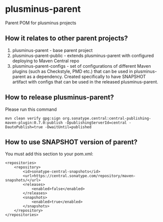 # plusminus-parent
Parent POM for plusminus projects

## How it relates to other parent projects?
1. plusminus-parent - base parent project
2. plusminus-parent-public - extends plusminus-parent with configured deploying to Maven Central repo
3. plusminus-parent-configs - set of configurations of different Maven plugins (such as Checkstyle, PMD etc.) that can be used in plusminus-parent as a dependency.
Created specifically to have SNAPSHOT artifact with configs that can be used in the released plusminus-parent.

## How to release plusminus-parent?
Please run this command
```
mvn clean verify gpg:sign org.sonatype.central:central-publishing-maven-plugin:0.7.0:publish -DpublishingServerId=central -DautoPublish=true -DwaitUntil=published
```

## How to use SNAPSHOT version of parent?
You must add this section to your pom.xml:
```
<repositories>
    <repository>
        <id>sonatype-central-snapshots</id>
        <url>https://central.sonatype.com/repository/maven-snapshots/</url>
        <releases>
            <enabled>false</enabled>
        </releases>
        <snapshots>
            <enabled>true</enabled>
        </snapshots>
    </repository>
</repositories>
```